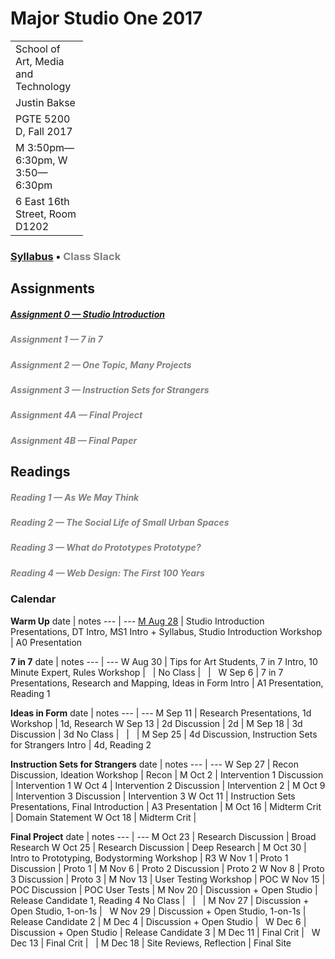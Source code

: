 # Major Studio One 2017

| Parsons School of Design
| ---
| School of Art, Media and Technology
| Justin Bakse
| PGTE 5200 D, Fall 2017
| M 3:50pm—6:30pm, W 3:50—6:30pm
| 6 East 16th Street, Room D1202

### [Syllabus](syllabus.html) • [Class Slack](#https://ms1-d.slack.com)

## Assignments
##### [Assignment 0 — Studio Introduction](assignment_studio_introduction)
##### [Assignment 1 — 7 in 7](#assignment_1)
##### [Assignment 2 — One Topic, Many Projects](#assignment_2)
##### [Assignment 3 — Instruction Sets for Strangers](#assignment_3)
##### [Assignment 4A — Final Project](#assignment_4)
##### [Assignment 4B — Final Paper](#assignment_5)


## Readings
##### [Reading 1 — As We May Think](#reading_1)
##### [Reading 2 — The Social Life of Small Urban Spaces](#reading_2)
##### [Reading 3 — What do Prototypes Prototype?](#reading_3)
##### [Reading 4 — Web Design: The First 100 Years](#reading_4)






### Calendar
**Warm Up**
date | notes
--- | ---
[M Aug 28](week_1/monday.html) | Studio Introduction Presentations, DT Intro, MS1 Intro + Syllabus, Studio Introduction Workshop | A0 Presentation


**7 in 7**
date | notes
--- | ---
W Aug 30 | Tips for Art Students, 7 in 7 Intro, 10 Minute Expert, Rules Workshop | &nbsp;
|
No Class | &nbsp; | &nbsp;
W Sep 6 | 7 in 7 Presentations, Research and Mapping, Ideas in Form Intro | A1 Presentation, Reading 1


**Ideas in Form**
date | notes
--- | ---
M Sep 11 | Research Presentations, 1d Workshop | 1d, Research
W Sep 13 | 2d Discussion | 2d
|
M Sep 18 | 3d Discussion | 3d
No Class | &nbsp; | &nbsp;
|
M Sep 25 | 4d Discussion, Instruction Sets for Strangers Intro | 4d, Reading 2


**Instruction Sets for Strangers**
date | notes
--- | ---
W Sep 27 | Recon Discussion, Ideation Workshop | Recon
|
M Oct 2 | Intervention 1 Discussion | Intervention 1
W Oct 4 | Intervention 2 Discussion | Intervention 2
|
M Oct 9 | Intervention 3 Discussion | Intervention 3
W Oct 11 | Instruction Sets Presentations, Final Introduction | A3 Presentation
|
M Oct 16 | Midterm Crit | Domain Statement
W Oct 18 | Midterm Crit | &nbsp;

**Final Project**
date | notes
--- | ---
M Oct 23 | Research Discussion | Broad Research
W Oct 25 | Research Discussion | Deep Research
|
M Oct 30 | Intro to Prototyping, Bodystorming Workshop | R3
W Nov 1 | Proto 1 Discussion | Proto 1
|
M Nov 6 | Proto 2 Discussion | Proto 2
W Nov 8 | Proto 3 Discussion | Proto 3
|
M Nov 13 | User Testing Workshop | POC
W Nov 15 | POC Discussion | POC User Tests
|
M Nov 20 | Discussion + Open Studio | Release Candidate 1, Reading 4
No Class | &nbsp; | &nbsp;
|
M Nov 27 | Discussion + Open Studio, 1-on-1s | &nbsp;
W Nov 29 | Discussion + Open Studio, 1-on-1s | Release Candidate 2
|
M Dec 4 | Discussion + Open Studio | &nbsp;
W Dec 6 | Discussion + Open Studio | Release Candidate 3
|
M Dec 11 | Final Crit | &nbsp;
W Dec 13 | Final Crit | &nbsp;
|
M Dec 18 | Site Reviews, Reflection | Final Site








<br/><br/><br/><br/><br/><br/><br/><br/>
<!-- [2016](/2016) -->

<style>
a[href^="#"]:not(.btn) { color: gray; text-decoration: none; }
.no-class {
    background-color: #EEE;
    color: #AAA !important;
}
.midterm-crit, .final-crit{
    background-color: #EEE;
    color: #000 !important;
    font-weight: bold;
}
table {
    table-layout: fixed;
}
td:first-child {
    width: 100px !important;
}
td:nth-child(3) {
    width: 200px;
}
thead {
    display: none;
}
</style>

<script
  src="https://code.jquery.com/jquery-2.2.4.min.js"
  integrity="sha256-BbhdlvQf/xTY9gja0Dq3HiwQF8LaCRTXxZKRutelT44="
  crossorigin="anonymous"></script>

<script type="text/javascript">
 console.log($);
 $('tr').each(function(a,b,c) {
     td = $(this).find('td');
     console.log(td, $(td[0]).text());
     if($(td[0]).text() == "No Class") {
         $(this).addClass("no-class");
     }
     if($(td[1]).text() == "Midterm Crit") {
         $(this).addClass("midterm-crit");
     }
     if($(td[1]).text() == "Final Crit") {
         $(this).addClass("final-crit");
     }
 });
</script>

<link rel="stylesheet" type="text/css" href="index.css">
<script type="text/javascript" src="javascript/p5.min.js"></script>
<!-- <script type="text/javascript" src="backgrounds/bg1.js"></script> -->
<style>
canvas { position: fixed; top: 0; left: 0; z-index: -1; }
//.container {background: rgba(255,255,255,.5);};
</style>
